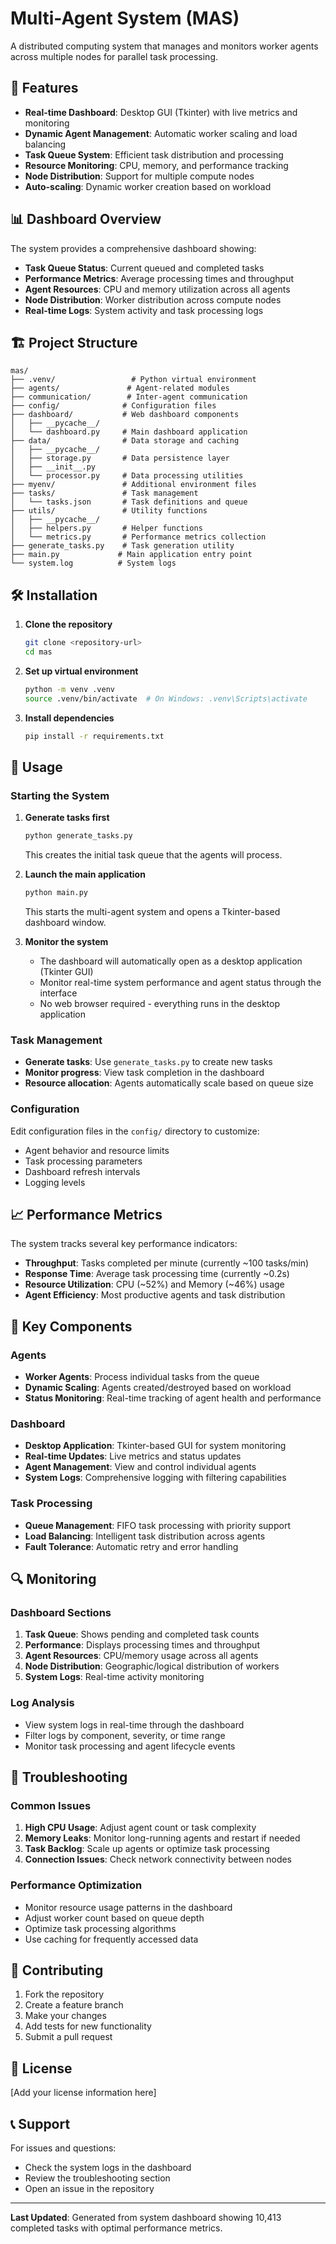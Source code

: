 # Multi-Agent System (MAS)

A distributed computing system that manages and monitors worker agents across multiple nodes for parallel task processing.

## 🚀 Features

- **Real-time Dashboard**: Desktop GUI (Tkinter) with live metrics and monitoring
- **Dynamic Agent Management**: Automatic worker scaling and load balancing
- **Task Queue System**: Efficient task distribution and processing
- **Resource Monitoring**: CPU, memory, and performance tracking
- **Node Distribution**: Support for multiple compute nodes
- **Auto-scaling**: Dynamic worker creation based on workload

## 📊 Dashboard Overview

The system provides a comprehensive dashboard showing:

- **Task Queue Status**: Current queued and completed tasks
- **Performance Metrics**: Average processing times and throughput
- **Agent Resources**: CPU and memory utilization across all agents
- **Node Distribution**: Worker distribution across compute nodes
- **Real-time Logs**: System activity and task processing logs

## 🏗️ Project Structure

```
mas/
├── .venv/                 # Python virtual environment
├── agents/               # Agent-related modules
├── communication/        # Inter-agent communication
├── config/              # Configuration files
├── dashboard/           # Web dashboard components
│   ├── __pycache__/
│   └── dashboard.py     # Main dashboard application
├── data/                # Data storage and caching
│   ├── __pycache__/
│   ├── storage.py       # Data persistence layer
│   ├── __init__.py
│   └── processor.py     # Data processing utilities
├── myenv/               # Additional environment files
├── tasks/               # Task management
│   └── tasks.json       # Task definitions and queue
├── utils/               # Utility functions
│   ├── __pycache__/
│   ├── helpers.py       # Helper functions
│   └── metrics.py       # Performance metrics collection
├── generate_tasks.py    # Task generation utility
├── main.py             # Main application entry point
└── system.log          # System logs
```

## 🛠️ Installation

1. **Clone the repository**
   ```bash
   git clone <repository-url>
   cd mas
   ```

2. **Set up virtual environment**
   ```bash
   python -m venv .venv
   source .venv/bin/activate  # On Windows: .venv\Scripts\activate
   ```

3. **Install dependencies**
   ```bash
   pip install -r requirements.txt
   ```

## 🚦 Usage

### Starting the System

1. **Generate tasks first**
   ```bash
   python generate_tasks.py
   ```
   This creates the initial task queue that the agents will process.

2. **Launch the main application**
   ```bash
   python main.py
   ```
   This starts the multi-agent system and opens a Tkinter-based dashboard window.

3. **Monitor the system**
   - The dashboard will automatically open as a desktop application (Tkinter GUI)
   - Monitor real-time system performance and agent status through the interface
   - No web browser required - everything runs in the desktop application

### Task Management

- **Generate tasks**: Use `generate_tasks.py` to create new tasks
- **Monitor progress**: View task completion in the dashboard
- **Resource allocation**: Agents automatically scale based on queue size

### Configuration

Edit configuration files in the `config/` directory to customize:
- Agent behavior and resource limits
- Task processing parameters
- Dashboard refresh intervals
- Logging levels

## 📈 Performance Metrics

The system tracks several key performance indicators:

- **Throughput**: Tasks completed per minute (currently ~100 tasks/min)
- **Response Time**: Average task processing time (currently ~0.2s)
- **Resource Utilization**: CPU (~52%) and Memory (~46%) usage
- **Agent Efficiency**: Most productive agents and task distribution

## 🔧 Key Components

### Agents
- **Worker Agents**: Process individual tasks from the queue
- **Dynamic Scaling**: Agents created/destroyed based on workload
- **Status Monitoring**: Real-time tracking of agent health and performance

### Dashboard
- **Desktop Application**: Tkinter-based GUI for system monitoring
- **Real-time Updates**: Live metrics and status updates
- **Agent Management**: View and control individual agents
- **System Logs**: Comprehensive logging with filtering capabilities

### Task Processing
- **Queue Management**: FIFO task processing with priority support
- **Load Balancing**: Intelligent task distribution across agents
- **Fault Tolerance**: Automatic retry and error handling

## 🔍 Monitoring

### Dashboard Sections

1. **Task Queue**: Shows pending and completed task counts
2. **Performance**: Displays processing times and throughput
3. **Agent Resources**: CPU/memory usage across all agents
4. **Node Distribution**: Geographic/logical distribution of workers
5. **System Logs**: Real-time activity monitoring

### Log Analysis
- View system logs in real-time through the dashboard
- Filter logs by component, severity, or time range
- Monitor task processing and agent lifecycle events

## 🚨 Troubleshooting

### Common Issues

1. **High CPU Usage**: Adjust agent count or task complexity
2. **Memory Leaks**: Monitor long-running agents and restart if needed
3. **Task Backlog**: Scale up agents or optimize task processing
4. **Connection Issues**: Check network connectivity between nodes

### Performance Optimization

- Monitor resource usage patterns in the dashboard
- Adjust worker count based on queue depth
- Optimize task processing algorithms
- Use caching for frequently accessed data

## 🤝 Contributing

1. Fork the repository
2. Create a feature branch
3. Make your changes
4. Add tests for new functionality
5. Submit a pull request

## 📝 License

[Add your license information here]

## 📞 Support

For issues and questions:
- Check the system logs in the dashboard
- Review the troubleshooting section
- Open an issue in the repository

---

**Last Updated**: Generated from system dashboard showing 10,413 completed tasks with optimal performance metrics.
